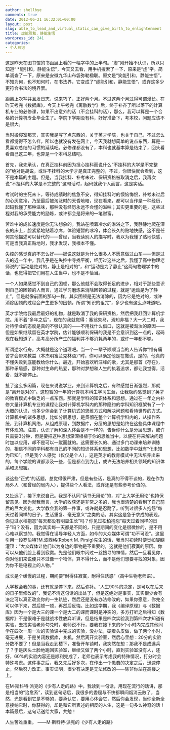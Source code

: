 ```yaml
---
author: shellbye
comments: true
date: 2012-06-21 16:32:01+00:00
layout: post
slug: able_to_lead_and_virtual_static_can_give_birth_to_enlightenment
title: 虛能引和，静能生悟
wordpress_id: 241
categories:
- 个人日记
---
```


这是昨天在图书馆的书画展上看的一幅字中的上半句。“虛”刚开始不认识，所以只知道“ *能引和，静能生悟”，今天又去看，用手机搜索了一下，原来是“虛”字。简单调查了一下，原来是安徽九华山布袋弥勒楹联。原文是“笑能引和，静能生悟”，不知为何，也不知何时，在书法界，它变成了“虛能引和，静能生悟“，或许这多少更符合书法的境界罢。

距离上次写并且发日志，说来巧了，正好两个月。不过这两个月过得可谓漫长。在昨天考完《数据库》，今天上午考完《离散数学》后，终于补齐了所以落下的计算机专业的必修课，如果不出意外的话（不会挂科的话），那么，我可以算是一个合格的计算机专业毕业生了。学院下学期没有科，好好准备下，考本校，问题应该不是很大。

当时搬寝室那天，其实我是写了点东西的，关于英才学院，也关于自己，不过怎么看都觉得不怎么样，所以也就没有发在网上，今天我就想简单的说点东西，算是一贯喜欢总结的习惯的延续吧。必修课都没有了，本科也就基本算是结束了，回头看看自己这三年，也算是一个本科总结吧。

首先，我先承认，在真正挂科前因为担心挂科而说什么“不挂科的大学是不完整的”绝对是胡说，或许不挂科的大学才是真正完整的，不过，你很快就会看到，这不是本篇的主题。但是，当我挂科、补考未过、保研资格被取消之后，我再次说“不挂科的大学是不完整的”这句话时，起码就我个人而言，这是实话。

考试时的生死未卜，等待成绩时的焦急不安，得知挂科时的懊恼悔恨，补考未过后的心灰意冷，乃至最后被淘汰时的天昏地暗，现在看来，都可以当作是一种经历，起码我懂了那种滋味，那种没有经历永远不会懂的滋味；其实更重要的是，这些过程对我的承受能力的励炼，或许都会是将来的一笔财富。

苦难中的成长速度是你无法想象的。我站在喷着冷水的淋浴之下，我静静地爬在深夜的床上，脸紧紧地贴着凉席，体验短暂的冰冷，体会长久的贴地快感，这不是任何其他描述可以替代的——曾经，当我读别人的描写时，我以为我懂了贴地快感，可是当我真正贴地时，我才发现，我根本不懂。

失控的感觉真的不怎么好——据说这就是为什么很多人不愿意做过山车——但是过去的近一年中，我几乎是在失控中寻找平衡，经历过这些之后，我懂了高中物理老师说的“运动是绝对的，静止是相对的”，和“运动是为了静止”这两句物理学中的话，也觉得把它们用在人生当中，也不是不恰当。

一个人如果感觉不到自己的困顿，那么他就不会取得长足的进步，相对于那些意识到自己的困顿的人而言，通过学习磨炼来消除困顿的过程，就是“运动是为了静止”，但是就像前面的那句一样，其实困顿是无法消除的，因为它是绝对的，或许消除困顿的过程会产生更多的困顿，所谓“知识的诅咒”，多少也有这么点味道吧。

英才学院给我最后最好的礼物，就是取消了我的保研资格，然后把我赶回计算机学院。用不着“多年之后”，现在的我就觉得：塞翁失马，焉知非福？大一大二时，我对待学业的态度是真的不够认真的——不用找什么借口，这就是被淘汰的原因——但是如果继续留在英才学院，估计能够顺利保研的我是不会意识到这一点的，起码现在我知道了，高考高分所产生的福利并不够消耗两年的，或许一年都不够。

所谓逆水行舟，大概就是这个道理吧。当一个一辈子顺顺当当的人告诉你“惟有痛苦才会带来教益（本杰明富兰克林语）”时，你可以确定他是在撒谎，是的，他真的不懂失败到底能教给你什么。最近，开始喜欢听汪峰的歌，尤其是那首《存在》，那种矛盾感，那种对生命的热爱，那种对梦想和人生的执着追求，都让我觉得，活着，就不能停止。

扯了这么多闲篇，现在来说说学业，来到计算机之后，有种感觉日渐强烈，那就是“离开是对的”。这短暂的一年的计算机本科生学习生涯，让我隐约感觉到了英才的教育模式中缺乏的一点东西。那就是学科的知识体系和思想。通过在一年之内补修大量计算机专业的课程让我对计算机学科内的那种隐约的学科知识框架有了一个大概的认识，也多少体会到了计算机式的思维方式和解决问题和看待世界的方式。计算机中的诸多思想，比如分层思想，是贯彻在整个计算机学科内的，从操作系统，到计算机网络，从组成原理，到数据库，分层的思想是始终在这些具体课程中有体现的。注意，认识了解和深入体会是不一样的，告诉你什么是分层思想，或许只需要3分钟，但是要把这种思想深深根植于你的思维当中，以便在将来解决问题时加以应用，却不是可以一蹴而就的。这需要长久的、通过多门功课来培养训练的，相信不同的学科都有自己的不同的知识体系和思想，比如数学中就有“化未知为已知”。但是我个人感觉（仅仅是个人），这是英才的教育模式中无法培养出来的，每个学院的课都涉及一些，但是都点到为止，或许无法培养相关领域的知识体系和思想罢。

谈这些“正式”的话题，总觉得很严肃，但是有些话，是真的不得不谈的，现在作为局外人（和曾经的局内人），提供些个人看法，或许还是有些参考价值的。

又扯远了，接下来说自己。我是不认同“读书无用论”的，对“上大学无用论”也持保留意见。因为就我而言，大学的收获还是非常之多的，我也很清楚的看到了自己前后的巨大变化。大学教会我的第一件事，或许就是忍耐了。听到过很多人抱怨“每天过着同样的日子，生活重复、毫无意义”之类的话，其实这是急于求成的表现，你见过水稻抱怨“每天都没有明显生长”吗？你见过松柏抱怨“每天过着同样的日子”吗？没有，因为其实每一天都是不同的，只是期间的变化是很微妙的，是不用心难以察觉的。我觉得在误导年轻人方面，如今的大众媒体可谓“功不可没”。这里引用一段罗伯特?M.波西格(Robert M. Pirsig)先生的话，我当时初读时便觉如醍醐灌顶：“大众媒体让他们以为身边的事物是不重要的，这就是他们寂寞的原因。你可以从他们脸上看到寂寞。先是他们眼中闪过一丝搜寻的神情，然后一旦看见你，你对他们来说便只不过像一个物体，算不得什么，而不是他们想要寻找的对象，因为你不是电视上的人物。”

成长是个缓慢的过程，期间要“耐得住寂寞，耐得住诱惑”（高中生物老师语）。

大学教会我的事，还有就是停下来，然后弥补。“人生90%的决定，是可以在后来的日子里修改的”，我记不清这句话的出处了，但是这绝对是事实，其实很少会有决定可以真正改变你的一生轨迹，然后还是没有办法修改的，如果你愿意，你完全可以停下来，然后顿一顿，再然后反悔。比如这学期，我《编译原理》与《数据库》因为一个是大三的课一个是大二的课而课时是冲突的，多方打听之后得知《数据库》不是很难于是就战术性放弃听课，但是结果是四次实验我到第四次才知道有实验，去找实验老师勾兑时，老师说不行，要我在接下来的5个小时内完成其他同学在四次一周一次的实验课中完成的实验，没办法，硬着头皮做，做了两个小时，毫无进展，于是关闭数据库，关机，然后离开实验室，然后心里想：20分的实验分数不要了！但是当我走到楼下，准备开车锁时，我突然在想：那我不是成逃兵了？于是灰头土脸地跑回实验室，继续又做了两个小时，直到实验室没有人，还好，60%的实验内容还是顺利完成了，老师也表示考虑我的特殊情况，打分时会特殊考虑。这件事之后，我又先后好多次，在作出一个愚蠢的决定之后，迅速停止，然后努力改正。事实证明，很少有决定是无法修改的——除非你站在高楼之上。

在M·斯科特·派克的《少有人走的路》中，我读到一句话，用现在流行的话讲，那是相当的“治愈系”，读到这句话后，我很多的委屈与不快都瞬间烟消云散了，当然，光是看到它是不够的，要承认它，要用心体会它，然后你会发现，当你全新全意接纳它时，你获得的，却是和它所表述的相反的人生，这是一句多么神奇的话！本篇最后，这句话送给大家，共勉！

人生苦难重重。  ——M·斯科特·派克的《少有人走的路》
